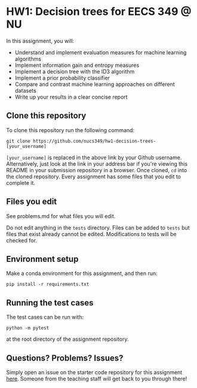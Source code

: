 # HW1: Decision trees for EECS 349 @ NU

In this assignment, you will:
- Understand and implement evaluation measures for machine learning algorithms
- Implement information gain and entropy measures
- Implement a decision tree with the ID3 algorithm
- Implement a prior probability classifier
- Compare and contrast machine learning approaches on different datasets
- Write up your results in a clear concise report

## Clone this repository

To clone this repository run the following command:

``git clone https://github.com/nucs349/hw1-decision-trees-[your_username]``

`[your_username]` is replaced in the above link by your Github username. Alternatively, just look at the link in your address bar if you're viewing this README in your submission repository in a browser. Once cloned, `cd` into the cloned repository. Every assignment has some files that you edit to complete it. 

## Files you edit

See problems.md for what files you will edit.

Do not edit anything in the `tests` directory. Files can be added to `tests` but files that exist already cannot be edited. Modifications to tests will be checked for.

## Environment setup

Make a conda environment for this assignment, and then run:

``pip install -r requirements.txt``

## Running the test cases

The test cases can be run with:

``python -m pytest``

at the root directory of the assignment repository.

## Questions? Problems? Issues?

Simply open an issue on the starter code repository for this assignment [here](https://github.com/NUCS349/hw1-decision-trees/issues). Someone from the teaching staff will get back to you through there!